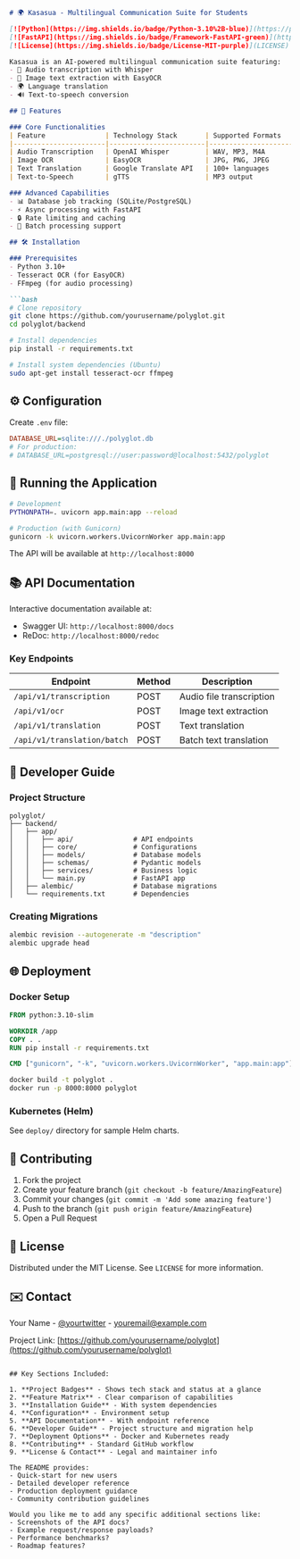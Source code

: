 ```markdown
# 🌍 Kasasua - Multilingual Communication Suite for Students

[![Python](https://img.shields.io/badge/Python-3.10%2B-blue)](https://python.org)
[![FastAPI](https://img.shields.io/badge/Framework-FastAPI-green)](https://fastapi.tiangolo.com)
[![License](https://img.shields.io/badge/License-MIT-purple)](LICENSE)

Kasasua is an AI-powered multilingual communication suite featuring:
- 🎤 Audio transcription with Whisper
- 📄 Image text extraction with EasyOCR
- 🌍 Language translation
- 🔊 Text-to-speech conversion

## 🚀 Features

### Core Functionalities
| Feature               | Technology Stack       | Supported Formats          |
|-----------------------|------------------------|----------------------------|
| Audio Transcription   | OpenAI Whisper         | WAV, MP3, M4A              |
| Image OCR             | EasyOCR                | JPG, PNG, JPEG             |
| Text Translation      | Google Translate API   | 100+ languages             |
| Text-to-Speech        | gTTS                   | MP3 output                 |

### Advanced Capabilities
- 📊 Database job tracking (SQLite/PostgreSQL)
- ⚡ Async processing with FastAPI
- 🔒 Rate limiting and caching
- 🎯 Batch processing support

## 🛠 Installation

### Prerequisites
- Python 3.10+
- Tesseract OCR (for EasyOCR)
- FFmpeg (for audio processing)

```bash
# Clone repository
git clone https://github.com/yourusername/polyglot.git
cd polyglot/backend

# Install dependencies
pip install -r requirements.txt

# Install system dependencies (Ubuntu)
sudo apt-get install tesseract-ocr ffmpeg
```

## ⚙️ Configuration

Create `.env` file:
```ini
DATABASE_URL=sqlite:///./polyglot.db
# For production:
# DATABASE_URL=postgresql://user:password@localhost:5432/polyglot
```

## 🏃 Running the Application

```bash
# Development
PYTHONPATH=. uvicorn app.main:app --reload

# Production (with Gunicorn)
gunicorn -k uvicorn.workers.UvicornWorker app.main:app
```

The API will be available at `http://localhost:8000`

## 📚 API Documentation

Interactive documentation available at:
- Swagger UI: `http://localhost:8000/docs`
- ReDoc: `http://localhost:8000/redoc`

### Key Endpoints

| Endpoint                 | Method | Description                     |
|--------------------------|--------|---------------------------------|
| `/api/v1/transcription`  | POST   | Audio file transcription        |
| `/api/v1/ocr`            | POST   | Image text extraction           |
| `/api/v1/translation`    | POST   | Text translation                |
| `/api/v1/translation/batch` | POST | Batch text translation       |

## 🧰 Developer Guide

### Project Structure
```
polyglot/
├── backend/
│   ├── app/
│   │   ├── api/               # API endpoints
│   │   ├── core/              # Configurations
│   │   ├── models/            # Database models
│   │   ├── schemas/           # Pydantic models
│   │   ├── services/          # Business logic
│   │   └── main.py            # FastAPI app
│   ├── alembic/               # Database migrations
│   └── requirements.txt       # Dependencies
```

### Creating Migrations
```bash
alembic revision --autogenerate -m "description"
alembic upgrade head
```

## 🌐 Deployment

### Docker Setup
```dockerfile
FROM python:3.10-slim

WORKDIR /app
COPY . .
RUN pip install -r requirements.txt

CMD ["gunicorn", "-k", "uvicorn.workers.UvicornWorker", "app.main:app"]
```

```bash
docker build -t polyglot .
docker run -p 8000:8000 polyglot
```

### Kubernetes (Helm)
See `deploy/` directory for sample Helm charts.

## 🤝 Contributing

1. Fork the project
2. Create your feature branch (`git checkout -b feature/AmazingFeature`)
3. Commit your changes (`git commit -m 'Add some amazing feature'`)
4. Push to the branch (`git push origin feature/AmazingFeature`)
5. Open a Pull Request

## 📜 License

Distributed under the MIT License. See `LICENSE` for more information.

## ✉️ Contact

Your Name - [@yourtwitter](https://twitter.com/yourtwitter) - youremail@example.com

Project Link: [https://github.com/yourusername/polyglot](https://github.com/yourusername/polyglot)
```

## Key Sections Included:

1. **Project Badges** - Shows tech stack and status at a glance
2. **Feature Matrix** - Clear comparison of capabilities
3. **Installation Guide** - With system dependencies
4. **Configuration** - Environment setup
5. **API Documentation** - With endpoint reference
6. **Developer Guide** - Project structure and migration help
7. **Deployment Options** - Docker and Kubernetes ready
8. **Contributing** - Standard GitHub workflow
9. **License & Contact** - Legal and maintainer info

The README provides:
- Quick-start for new users
- Detailed developer reference
- Production deployment guidance
- Community contribution guidelines

Would you like me to add any specific additional sections like:
- Screenshots of the API docs?
- Example request/response payloads?
- Performance benchmarks?
- Roadmap features?
